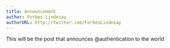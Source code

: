 ```yaml
---
title: Announcement
author: Forbes Lindesay
authorURL: http://twitter.com/ForbesLindesay
---
```


This will be the post that announces @authentication to the world
